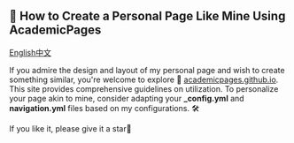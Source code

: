 ## 🌟 How to Create a Personal Page Like Mine Using AcademicPages
[English](./README.md)[中文](./README_zh.md)

If you admire the design and layout of my personal page and wish to create something similar, 
you're welcome to explore 🚀 [academicpages.github.io](https://github.com/academicpages/academicpages.github.io). 
This site provides comprehensive guidelines on utilization. 
To personalize your page akin to mine, consider adapting your **_config.yml** and **navigation.yml** files based on my configurations. 🛠️

If you like it, please give it a star💖
